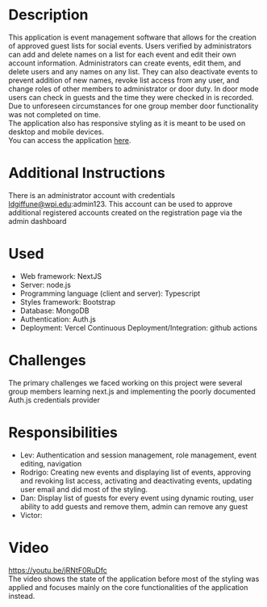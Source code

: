 # Description
This application is event management software that allows for the creation of approved guest lists for social events. Users verified by administrators can add and delete names on a list for each event and edit their own account information. Administrators can create events, edit them, and delete users and any names on any list. They can also deactivate events to prevent addition of new names, revoke list access from any user, and change roles of other members to administrator or door duty. In door mode users can check in guests and the time they were checked in is recorded. Due to unforeseen circumstances for one group member door functionality was not completed on time.  
The application also has responsive styling as it is meant to be used on desktop and mobile devices.  
You can access the application [here](https://final-project-fantastic-four.vercel.app/).
# Additional Instructions
There is an administrator account with credentials ldgiffune@wpi.edu:admin123. This account can be used to approve additional registered accounts created on the registration page via the admin dashboard
# Used
- Web framework: NextJS
- Server: node.js
- Programming language (client and server): Typescript
- Styles framework: Bootstrap
- Database: MongoDB
- Authentication: Auth.js
- Deployment: Vercel 
Continuous Deployment/Integration: github actions
# Challenges
The primary challenges we faced working on this project were several group members learning next.js and implementing the poorly documented Auth.js credentials provider
# Responsibilities
- Lev: Authentication and session management, role management, event editing, navigation
- Rodrigo: Creating new events and displaying list of events, approving and revoking list access, activating and deactivating events, updating user email and did most of the styling.
- Dan: Display list of guests for every event using dynamic routing, user ability to add guests and remove them, admin can remove any guest
- Victor: 
# Video
https://youtu.be/jRNtF0RuDfc  
The video shows the state of the application before most of the styling was applied and focuses mainly on the core functionalities of the application instead.
